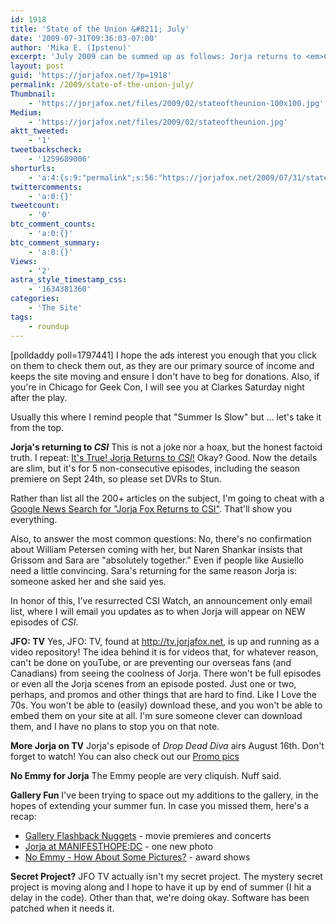 ```yaml
---
id: 1918
title: 'State of the Union &#8211; July'
date: '2009-07-31T09:36:03-07:00'
author: 'Mika E. (Ipstenu)'
excerpt: 'July 2009 can be summed up as follows: Jorja returns to <em>CSI</em> for 5 episodes. Also <strong>JFO: TV</strong> goes live and <strong>CSI Watch</strong> returns!'
layout: post
guid: 'https://jorjafox.net/?p=1918'
permalink: /2009/state-of-the-union-july/
Thumbnail:
    - 'https://jorjafox.net/files/2009/02/stateoftheunion-100x100.jpg'
Medium:
    - 'https://jorjafox.net/files/2009/02/stateoftheunion.jpg'
aktt_tweeted:
    - '1'
tweetbackscheck:
    - '1259689006'
shorturls:
    - 'a:4:{s:9:"permalink";s:56:"https://jorjafox.net/2009/07/31/state-of-the-union-july/";s:7:"tinyurl";s:26:"http://tinyurl.com/yhk9q8b";s:4:"isgd";s:18:"http://is.gd/52W3z";s:5:"bitly";s:20:"http://bit.ly/8A2xkp";}'
twittercomments:
    - 'a:0:{}'
tweetcount:
    - '0'
btc_comment_counts:
    - 'a:0:{}'
btc_comment_summary:
    - 'a:0:{}'
Views:
    - '2'
astra_style_timestamp_css:
    - '1634381360'
categories:
    - 'The Site'
tags:
    - roundup
---
```


<span class="alignright">[polldaddy poll=1797441]</span>
I hope the ads interest you enough that you click on them to check them out, as they are our primary source of income and keeps the site moving and ensure I don't have to beg for donations. Also, if you're in Chicago for Geek Con, I will see you at Clarkes Saturday night after the play.

Usually this where I remind people that "Summer Is Slow" but ... let's take it from the top.

<strong>Jorja's returning to <em>CSI</em></strong>
This is not a joke nor a hoax, but the honest factoid truth.  I repeat: <a href="https://jorjafox.net/blog/its-true-jorja-returns-to-csi/">It's True! Jorja Returns to <em>CSI</em>!</a>  Okay? Good.  Now the details are slim, but it's for 5 non-consecutive episodes, including the season premiere on Sept 24th, so please set DVRs to Stun.

Rather than list all the 200+ articles on the subject, I'm going to cheat with a <a href="http://news.google.com/news/more?ned=us&cf=all&ncl=doUGjX_cEz7A6KMBjGpiYNWzy_jQM">Google News Search for "Jorja Fox Returns to CSI"</a>.  That'll show you everything.

Also, to answer the most common questions: No, there's no confirmation about William Petersen coming with her, but Naren Shankar insists that Grissom and Sara are "absolutely together." Even if people like Ausiello need a little convincing. Sara's returning for the same reason Jorja is: someone asked her and she said yes.

In honor of this, I've resurrected CSI Watch, an announcement only email list, where I will email you updates as to when Jorja will appear on NEW episodes of <em>CSI</em>.

<strong>JFO: TV</strong>
Yes, JFO: TV, found at <a href="http://tv.jorjafox.net">http://tv.jorjafox.net</a>, is up and running as a video repository!  The idea behind it is for videos that, for whatever reason, can't be done on youTube, or are preventing our overseas fans (and Canadians) from seeing the coolness of Jorja.  There won't be full episodes or even all the Jorja scenes from an episode posted.  Just one or two, perhaps, and promos and other things that are hard to find. Like I Love the 70s.  You won't be able to (easily) download these, and you won't be able to embed them on your site at all. I'm sure someone clever can download them, and I have no plans to stop you on that note.

<strong>More Jorja on TV</strong>
Jorja's episode of <em>Drop Dead Diva</em> airs August 16th. Don't forget to watch! You can also check out our <a href="https://jorjafox.net/gallery/tv/guest/drop-dead-diva/promo/">Promo pics</a>

<strong>No Emmy for Jorja</strong>
The Emmy people are very cliquish. Nuff said.

<strong>Gallery Fun</strong>
I've been trying to space out my additions to the gallery, in the hopes of extending your summer fun.  In case you missed them, here's a recap:
<ul>
	<li><a href="https://jorjafox.net/2009/07/08/flashback-gallery-nuggets/">Gallery Flashback Nuggets</a> - movie premieres and concerts</li>
	<li><a href="https://jorjafox.net/2009/07/15/jorja-at-manifesthopedc/">Jorja at MANIFESTHOPE:DC</a> - one new photo</li>
	<li><a href="https://jorjafox.net/2009/07/15/no-emmy-how-about-some-pictures/">No Emmy - How About Some Pictures?</a> - award shows</li>
</ul>

<strong>Secret Project?</strong>
JFO TV actually isn't my secret project.  The mystery secret project is moving along and I hope to have it up by end of summer (I hit a delay in the code). Other than that, we're doing okay. Software has been patched when it needs it. 